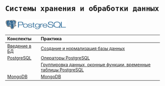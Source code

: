 # `Системы хранения и обработки данных`

<img src='img/pglogo.png' width=200>

|Конспекты | Практика|
|:--|:--|
|[Введение в БД](https://github.com/NazarovMichail/Data-storage-course/blob/master/Notes/Intro%20to%20DB.ipynb)|[Создание и нормализация базы данных](https://github.com/NazarovMichail/Data-storage-course/tree/master/Normalization) |
|[PostgreSQL](https://github.com/NazarovMichail/Data-storage-course/blob/master/Notes/PostgreSQL.ipynb)| [Операторы PostgreSQL](https://github.com/NazarovMichail/Data-storage-course/tree/master/Operators)| 
| | [Группировка данных, оконные функции, временные таблицы PostgreSQL](https://github.com/NazarovMichail/Data-storage-course/tree/master/Window%20PostgreSQL)| 
|[MongoDB](https://github.com/NazarovMichail/Data-storage-course/blob/master/Notes/MongoDB.ipynb)| [MongoDB](https://github.com/NazarovMichail/Data-storage-course/tree/master/MongoDB)|

